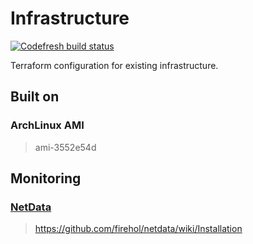 # Infrastructure

[![Codefresh build status]( https://g.codefresh.io/api/badges/build?repoOwner=gahan-corporation&repoName=infrastructure&branch=master&pipelineName=infrastructure&accountName=gahancorpcfo&type=cf-1)]( https://g.codefresh.io/repositories/gahan-corporation/infrastructure/builds?filter=trigger:build;branch:master;service:5a6dce733548ed00013dd50d~infrastructure)

Terraform configuration for existing infrastructure.

## Built on

### ArchLinux AMI

> ami-3552e54d


## Monitoring

### [NetData](https://github.com/firehol/netdata/wiki/Installation)

> https://github.com/firehol/netdata/wiki/Installation


